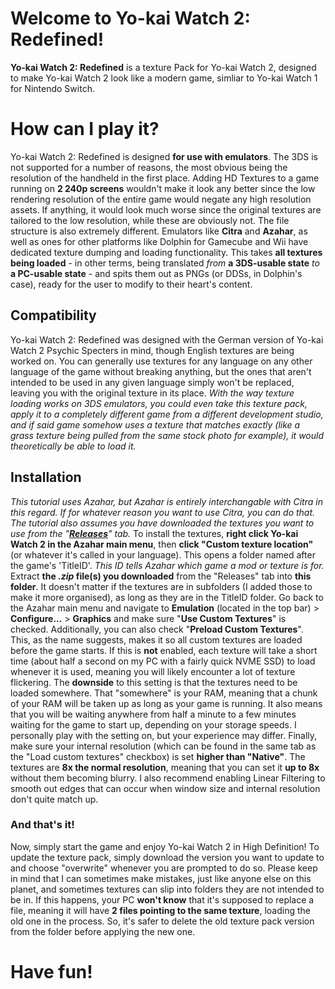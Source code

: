 ﻿# Welcome to Yo-kai Watch 2: Redefined!

**Yo-kai Watch 2: Redefined** is a texture Pack for Yo-kai Watch 2, designed to make Yo-kai Watch 2 look like a modern game, simliar to Yo-kai Watch 1 for Nintendo Switch.


# How can I play it?

Yo-kai Watch 2: Redefined is designed **for use with emulators**. The 3DS is not supported for a number of reasons, the most obvious being the resolution of the handheld in the first place. Adding HD Textures to a game running on **2 240p screens** wouldn't make it look any better since the low rendering resolution of the entire game would negate any high resolution assets. If anything, it would look much worse since the original textures are tailored to the low resolution, while these are obviously not.
The file structure is also extremely different. Emulators like **Citra** and **Azahar**, as well as ones for other platforms like Dolphin for Gamecube and Wii have dedicated texture dumping and loading functionality. This takes **all textures being loaded** - in other terms, being translated *from* **a 3DS-usable state** *to* **a PC-usable state** - and spits them out as PNGs (or DDSs, in Dolphin's case), ready for the user to modify to their heart's content.

## Compatibility

Yo-kai Watch 2: Redefined was designed with the German version of Yo-kai Watch 2 Psychic Specters in mind, though English textures are being worked on. You can generally use textures for any language on any other language of the game without breaking anything, but the ones that aren't intended to be used in any given language simply won't be replaced, leaving you with the original texture in its place.
*With the way texture loading works on 3DS emulators, you could even take this texture pack, apply it to a completely different game from a different development studio, and if said game somehow uses a texture that matches exactly (like a grass texture being pulled from the same stock photo for example), it would theoretically be able to load it.*

## Installation
*This tutorial uses Azahar, but Azahar is entirely interchangable with Citra in this regard. If for whatever reason you want to use Citra, you can do that.
The tutorial also assumes you have downloaded the textures you want to use from the "**[Releases](https://github.com/ykwrefined/Yo-kai-Watch-2-Redefined/releases/)**" tab.*
To install the textures, **right click Yo-kai Watch 2 in the Azahar main menu**, then **click "Custom texture location"** (or whatever it's called in your language). This opens a folder named after the game's 'TitleID'. *This ID tells Azahar which game a mod or texture is for.*
Extract **the *.zip* file(s) you downloaded** from the "Releases" tab into **this folder**. It doesn't matter if the textures are in subfolders (I added those to make it more organised), as long as they are in the TitleID folder.
Go back to the Azahar main menu and navigate to **Emulation** (located in the top bar) > **Configure...** > **Graphics** and make sure "**Use Custom Textures**" is checked.
Additionally, you can also check "**Preload Custom Textures**". This, as the name suggests, makes it so all custom textures are loaded before the game starts. If this is **not** enabled, each texture will take a short time (about half a second on my PC with a fairly quick NVME SSD) to load whenever it is used, meaning you will likely encounter a lot of texture flickering.
The **downside** to this setting is that the textures need to be loaded somewhere. That "somewhere" is your RAM, meaning that a chunk of your RAM will be taken up as long as your game is running. It also means that you will be waiting anywhere from half a minute to a few minutes waiting for the game to start up, depending on your storage speeds.
I personally play with the setting on, but your experience may differ.
Finally, make sure your internal resolution (which can be found in the same tab as the "Load custom textures" checkbox) is set **higher than "Native"**. The textures are **8x the normal resolution**, meaning that you can set it **up to 8x** without them becoming blurry. I also recommend enabling Linear Filtering to smooth out edges that can occur when window size and internal resolution don't quite match up.

### And that's it!
Now, simply start the game and enjoy Yo-kai Watch 2 in High Definition!
To update the texture pack, simply download the version you want to update to and choose "overwrite" whenever you are prompted to do so.
Please keep in mind that I can sometimes make mistakes, just like anyone else on this planet, and sometimes textures can slip into folders they are not intended to be in. If this happens, your PC **won't know** that it's supposed to replace a file, meaning it will have **2 files pointing to the same texture**, loading the old one in the process. So, it's safer to delete the old texture pack version from the folder before applying the new one.

# Have fun!
